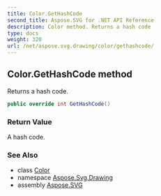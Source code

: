 ```yaml
---
title: Color.GetHashCode
second_title: Aspose.SVG for .NET API Reference
description: Color method. Returns a hash code
type: docs
weight: 320
url: /net/aspose.svg.drawing/color/gethashcode/
---
```

## Color.GetHashCode method

Returns a hash code.

```csharp
public override int GetHashCode()
```

### Return Value

A hash code.

### See Also

* class [Color](../)
* namespace [Aspose.Svg.Drawing](../../color/)
* assembly [Aspose.SVG](../../../)
